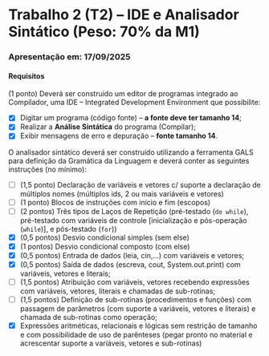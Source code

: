 # Trabalho 2 (T2) – IDE e Analisador Sintático (Peso: 70% da M1)

### Apresentação em: 17/09/2025

#### Requisitos

(1 ponto) Deverá ser construído um editor de programas integrado ao Compilador, uma IDE – Integrated Development Environment que possibilite:

- [x] Digitar um programa (código fonte) – **a fonte deve ter tamanho 14**;
- [x] Realizar a **Análise Sintática** do programa (Compilar);
- [x] Exibir mensagens de erro e depuração – **fonte tamanho 14**.

O analisador sintático deverá ser construído utilizando a ferramenta GALS para definição da Gramática da Linguagem e deverá conter as seguintes instruções (no mínimo):

- [ ] (1,5 ponto) Declaração de variáveis e vetores c/ suporte a declaração de múltiplos nomes (múltiplos ids, 2 ou mais variáveis e vetores)
- [ ] (1 ponto) Blocos de instruções com início e fim (escopos)
- [ ] (2 pontos) Três tipos de Laços de Repetição (pré-testado (`do while`), pré-testado com variáveis de controle [inicialização e pós-operação (`while`)], e pós-testado (`for`))
- [x] (0,5 pontos) Desvio condicional simples (sem else)
- [x] (1 pontos) Desvio condicional composto (com else)
- [x] (0,5 pontos) Entrada de dados (leia, cin,...) com variáveis e vetores;
- [x] (0,5 pontos) Saída de dados (escreva, cout, System.out.print) com variáveis, vetores e literais;
- [ ] (1,5 pontos) Atribuição com variáveis, vetores recebendo expressões com variáveis, vetores, literais e chamadas de sub-rotinas;
- [ ] (1,5 pontos) Definição de sub-rotinas (procedimentos e funções) com passagem de parâmetros (com suporte a variáveis, vetores e literais) e chamada de sub-rotinas como operação;
- [x] Expressões aritméticas, relacionais e lógicas sem restrição de tamanho e com possibilidade de uso de parênteses (pegar pronto no material e acrescentar suporte a variáveis, vetores e sub-rotinas)
